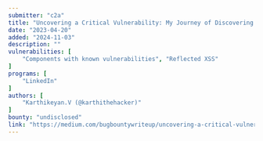 ```yaml
---
submitter: "c2a"
title: "Uncovering a Critical Vulnerability: My Journey of Discovering CVE-2021–31589, a Reflected XSS in LinkedIn"
date: "2023-04-20"
added: "2024-11-03"
description: ""
vulnerabilities: [
    "Components with known vulnerabilities", "Reflected XSS"
]
programs: [
    "LinkedIn"
]
authors: [
    "Karthikeyan.V (@karthithehacker)"
]
bounty: "undisclosed"
link: "https://medium.com/bugbountywriteup/uncovering-a-critical-vulnerability-my-journey-of-discovering-cve-2021-31589-a-reflected-xss-in-1e13c0aa41b0"
---
```




